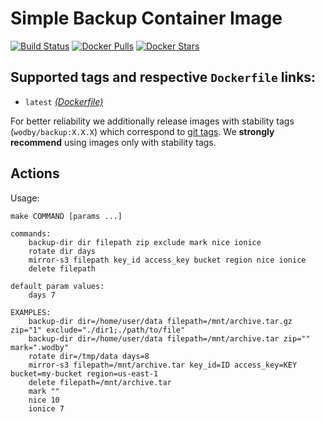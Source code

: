 # Simple Backup Container Image

[![Build Status](https://travis-ci.org/wodby/backup.svg?branch=master)](https://travis-ci.org/wodby/backup)
[![Docker Pulls](https://img.shields.io/docker/pulls/backup/php.svg)](https://hub.docker.com/r/wodby/backup)
[![Docker Stars](https://img.shields.io/docker/stars/backup/php.svg)](https://hub.docker.com/r/wodby/backup)

## Supported tags and respective `Dockerfile` links:

* `latest` [_(Dockerfile)_](https://github.com/wodby/backup/tree/master/Dockerfile)

For better reliability we additionally release images with stability tags (`wodby/backup:X.X.X`) which correspond to [git tags](https://github.com/wodby/backup/releases). We **strongly recommend** using images only with stability tags. 

## Actions

Usage:
```
make COMMAND [params ...]
 
commands:
    backup-dir dir filepath zip exclude mark nice ionice
    rotate dir days 
    mirror-s3 filepath key_id access_key bucket region nice ionice   
    delete filepath 

default param values:
    days 7
        
EXAMPLES:   
    backup-dir dir=/home/user/data filepath=/mnt/archive.tar.gz zip="1" exclude="./dir1;./path/to/file"
    backup-dir dir=/home/user/data filepath=/mnt/archive.tar zip="" mark=".wodby"
    rotate dir=/tmp/data days=8 
    mirror-s3 filepath=/mnt/archive.tar key_id=ID access_key=KEY bucket=my-bucket region=us-east-1   
    delete filepath=/mnt/archive.tar
    mark ""
    nice 10
    ionice 7
    
```